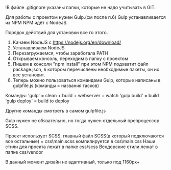 !В файле .gitignore указаны папки, которые не надо учитывать в GIT.

Для работы с проектом нужен Gulp.(см после п.6)
Gulp устанавливается из NPM
NPM идёт с NodeJS.

Порядок действий для установки все го этого.
1. Качаем NodeJS с https://nodejs.org/en/download/
2. Устанавливаем NodeJS
3. Перезагружаемся, чтобы заработала PATH
4. Открываем консоль, переходим в папку с проектом
5. Пишем в консоли "npm install"
    при этом NPM подхватит файл package.json, в котором перечислены необходимые пакеты, он их все установит.
6. Теперь можно пользоваться командами Gulp, которые написаны в gulpfile.js.(команды = названия тасков)

Команды:
'gulp' = clean + build + webserver + watch
'gulp build' = build
'gulp deploy' = build to deploy

Другие команды смотреть в самом gulpfile.js

Gulp нужен не обязательно, но тогда нужен отдельный препроцессор SCSS.

Проект использует SCSS, главный файл SCSS(в который подключаются все остальные) = css\main.scss компилируется в css\main.css
Наши стили для проекта лежат в папке css/scss
Вендорские стили лежат в папке css/vendor

В данный момент дизайн не адаптивный, только под 1160px+

